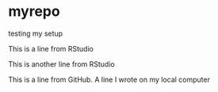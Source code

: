 # myrepo
testing my setup

This is a line from RStudio

This is another line from RStudio

This is a line from GitHub.
A line I wrote on my local computer
